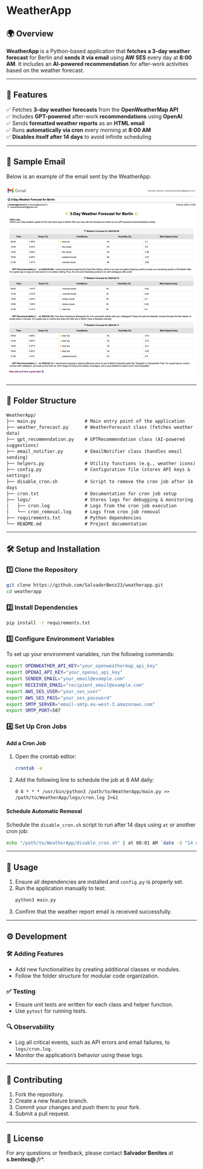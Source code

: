 # WeatherApp

## 🌍 Overview
**WeatherApp** is a Python-based application that **fetches a 3-day weather forecast** for Berlin and **sends it via email**  using **AW SES** every day at **8:00 AM**. It includes an **AI-powered recommendation** for after-work activities based on the weather forecast.

---

## 🚀 Features
✅ Fetches **3-day weather forecasts** from the **OpenWeatherMap API**  
✅ Includes **GPT-powered** after-work **recommendations** using **OpenAI**  
✅ Sends **formatted weather reports** as an **HTML email**  
✅ Runs **automatically via cron** every morning at **8:00 AM**  
✅ **Disables itself after 14 days** to avoid infinite scheduling  

---

## 📧 Sample Email
Below is an example of the email sent by the WeatherApp:

![Sample Email](img/image.png)

---

## 📁 Folder Structure
```
WeatherApp/
├── main.py                  # Main entry point of the application
├── weather_forecast.py      # WeatherForecast class (fetches weather data)
├── gpt_recommendation.py    # GPTRecommendation class (AI-powered suggestions)
├── email_notifier.py        # EmailNotifier class (handles email sending)
├── helpers.py               # Utility functions (e.g., weather icons)
├── config.py                # Configuration file (stores API keys & settings)
├── disable_cron.sh          # Script to remove the cron job after 14 days
├── cron.txt                 # Documentation for cron job setup
├── logs/                    # Stores logs for debugging & monitoring
│   ├── cron.log             # Logs from the cron job execution
│   └── cron_removal.log     # Logs from cron job removal
├── requirements.txt         # Python dependencies
└── README.md                # Project documentation
```

---

## 🛠️ Setup and Installation

### 1️⃣ Clone the Repository
```bash
git clone https://github.com/SalvadorBenz23/weatherapp.git
cd weatherapp
```

### 2️⃣ Install Dependencies
```bash
pip install -r requirements.txt
```

### 3️⃣ Configure Environment Variables
To set up your environment variables, run the following commands:
```bash
export OPENWEATHER_API_KEY="your_openweathermap_api_key"
export OPENAI_API_KEY="your_openai_api_key"
export SENDER_EMAIL="your_email@example.com"
export RECEIVER_EMAIL="recipient_email@example.com"
export AWS_SES_USER="your_ses_user"
export AWS_SES_PASS="your_ses_password"
export SMTP_SERVER="email-smtp.eu-west-3.amazonaws.com"
export SMTP_PORT=587
```

### 4️⃣ Set Up Cron Jobs
#### Add a Cron Job
1. Open the crontab editor:
   ```bash
   crontab -e
   ```
2. Add the following line to schedule the job at 8 AM daily:
   ```
   0 8 * * * /usr/bin/python3 /path/to/WeatherApp/main.py >> /path/to/WeatherApp/logs/cron.log 2>&1
   ```

#### Schedule Automatic Removal
Schedule the `disable_cron.sh` script to run after 14 days using `at` or another cron job:
```bash
echo "/path/to/WeatherApp/disable_cron.sh" | at 08:01 AM `date -d "14 days" '+%Y-%m-%d'`
```

---

## 📌 Usage
1. Ensure all dependencies are installed and `config.py` is properly set.
2. Run the application manually to test:
   ```bash
   python3 main.py
   ```
3. Confirm that the weather report email is received successfully.

---

## ⚙️ Development

### 🛠 Adding Features
- Add new functionalities by creating additional classes or modules.
- Follow the folder structure for modular code organization.

### ✅ Testing
- Ensure unit tests are written for each class and helper function.
- Use `pytest` for running tests.

### 🔍 Observability
- Log all critical events, such as API errors and email failures, to `logs/cron.log`.
- Monitor the application’s behavior using these logs.

---

## 🤝 Contributing
1. Fork the repository.
2. Create a new feature branch.
3. Commit your changes and push them to your fork.
4. Submit a pull request.

---

## 📜 License

For any questions or feedback, please contact **Salvador Benites** at **s.benites@***.fr**.

